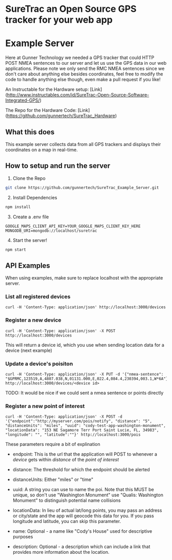 # SureTrac an Open Source GPS tracker for your web app
# Example Server

Here at Gunner Technology we needed a GPS tracker that could HTTP POST NMEA sentences to our server and let us use the GPS data in our web applications. Please note we only send the RMC NMEA sentences since we don't care about anything else besides coordinates, feel free to modify the code to handle anything else though, even make a pull request if you like!

An Instructable for the Hardware setup: [Link] (http://www.instructables.com/id/SureTrac-Open-Source-Software-Integrated-GPS/)

The Repo for the Hardware Code: [Link] (https://github.com/gunnertech/SureTrac_Hardware)

## What this does
This example server collects data from all GPS trackers and displays their coordinates on a map in real-time.

## How to setup and run the server

1. Clone the Repo

  ```bash
  git clone https://github.com/gunnertech/SureTrac_Example_Server.git
  ```
2. Install Dependencies

  ```bash
  npm install
  ```
3. Create a .env file

  ```env
  GOOGLE_MAPS_CLIENT_API_KEY=YOUR_GOOGLE_MAPS_CLIENT_KEY_HERE
  MONGODB_URI=mongodb://localhost/suretrac
  ```
4. Start the server!

  ```bash
  npm start
  ```

## API Examples

When using examples, make sure to replace localhost with the appropriate server.

### List all registered devices
```
curl -H 'Content-Type: application/json' http://localhost:3000/devices
```

### Register a new device
```
curl -H 'Content-Type: application/json' -X POST http://localhost:3000/devices
```

This will return a device id, which you use when sending location data for a device (next example)

### Update a device's poisiton
```
curl -H 'Content-Type: application/json' -X PUT -d '{"nmea-sentence": "$GPRMC,123519,A,4807.038,N,01131.000,E,022.4,084.4,230394,003.1,W*6A"}' http://localhost:3000/devices/<device id>
```

TODO: It would be nice if we could sent a nmea sentence or points directly

### Register a new point of interest

```
curl -H 'Content-Type: application/json' -X POST -d '{"endpoint":"http://myserver.com/pois/notify", "distance": "5", "distanceUnits": "miles", "uuid": "cody-test-app-washington-monument", "locationData": "153 NE Sagamore Terr Port Saint Lucie, FL, 34983", "longitude": "", "latitude":""}' http://localhost:3000/pois
```
These parameters require a bit of explination

* endpoint: This is the url that the application will POST to whenever a *device* gets within *distance* of the *point of interest*

* distance: The threshold for which the endpoint should be alerted

* distanceUnits: Either "miles" or "time"

* uuid: A string you can use to name the poi. Note that this MUST be unique, so don't use "Washington Monument" use "Qualis: Washington Monument" to distinguish potential name collisions

* locationData: In lieu of actual lat/long points, you may pass an address or city/state and the app will geocode this data for you. If you pass longitude and latitude, you can skip this parameter.

* name: Optional - a name like "Cody's House" used for descriptive purposes

* description: Optional - a description which can include a link that provides more information about the location.


